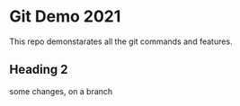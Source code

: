 # Git Demo 2021

This repo demonstarates all the git commands and features.

## Heading 2

some changes, on a branch
